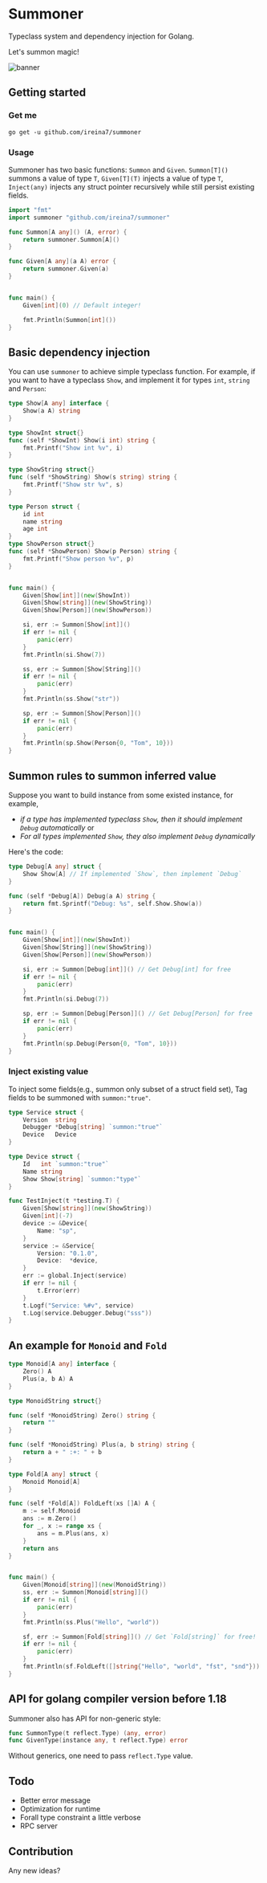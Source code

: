 # Summoner
Typeclass system and dependency injection for Golang.

Let's summon magic!

![banner](banner.jpg)


## Getting started
### Get me
```shell
go get -u github.com/ireina7/summoner
```

### Usage
Summoner has two basic functions: `Summon` and `Given`.
`Summon[T]()` summons a value of type `T`,
`Given[T](T)` injects a value of type `T`,
`Inject(any)` injects any struct pointer recursively while still persist existing fields.
```go
import "fmt"
import summoner "github.com/ireina7/summoner"

func Summon[A any]() (A, error) {
    return summoner.Summon[A]()
}

func Given[A any](a A) error {
    return summoner.Given(a)
}


func main() {
    Given[int](0) // Default integer!

    fmt.Println(Summon[int]())
}
```



## Basic dependency injection
You can use `summoner` to achieve simple typeclass function.
For example, if you want to have a typeclass `Show`, 
and implement it for types `int`, `string` and `Person`:
```go
type Show[A any] interface {
    Show(a A) string
}

type ShowInt struct{}
func (self *ShowInt) Show(i int) string {
    fmt.Printf("Show int %v", i)
}

type ShowString struct{}
func (self *ShowString) Show(s string) string {
    fmt.Printf("Show str %v", s)
}

type Person struct {
    id int
    name string
    age int
}
type ShowPerson struct{}
func (self *ShowPerson) Show(p Person) string {
    fmt.Printf("Show person %v", p)
}


func main() {
    Given[Show[int]](new(ShowInt))
    Given[Show[string]](new(ShowString))
    Given[Show[Person]](new(ShowPerson))

    si, err := Summon[Show[int]]()
    if err != nil {
        panic(err)
    }
    fmt.Println(si.Show(7))

    ss, err := Summon[Show[String]]()
    if err != nil {
        panic(err)
    }
    fmt.Println(ss.Show("str"))

    sp, err := Summon[Show[Person]]()
    if err != nil {
        panic(err)
    }
    fmt.Println(sp.Show(Person{0, "Tom", 10}))
}
```

## Summon rules to summon inferred value
Suppose you want to build instance from some existed instance,
for example, 
- *if a type has implemented typeclass `Show`, then it should implement `Debug` automatically* or
- *For all types implemented `Show`, they also implement `Debug` dynamically*

Here's the code:
```go
type Debug[A any] struct {
    Show Show[A] // If implemented `Show`, then implement `Debug`
}

func (self *Debug[A]) Debug(a A) string {
    return fmt.Sprintf("Debug: %s", self.Show.Show(a))
}


func main() {
    Given[Show[int]](new(ShowInt))
    Given[Show[String]](new(ShowString))
    Given[Show[Person]](new(ShowPerson))

    si, err := Summon[Debug[int]]() // Get Debug[int] for free
    if err != nil {
        panic(err)
    }
    fmt.Println(si.Debug(7))

    sp, err := Summon[Debug[Person]]() // Get Debug[Person] for free
    if err != nil {
        panic(err)
    }
    fmt.Println(sp.Debug(Person{0, "Tom", 10}))
}

```

### Inject existing value
To inject some fields(e.g., summon only subset of a struct field set),
Tag fields to be summoned with `summon:"true"`.
```go
type Service struct {
	Version  string
	Debugger *Debug[string] `summon:"true"`
	Device   Device
}

type Device struct {
	Id   int `summon:"true"`
	Name string
	Show Show[string] `summon:"type"`
}

func TestInject(t *testing.T) {
	Given[Show[string]](new(ShowString))
	Given[int](-7)
	device := &Device{
		Name: "sp",
	}
	service := &Service{
		Version: "0.1.0",
		Device:  *device,
	}
	err := global.Inject(service)
	if err != nil {
		t.Error(err)
	}
	t.Logf("Service: %#v", service)
	t.Log(service.Debugger.Debug("sss"))
}
```

## An example for `Monoid` and `Fold`
```go
type Monoid[A any] interface {
    Zero() A
    Plus(a, b A) A
}

type MonoidString struct{}

func (self *MonoidString) Zero() string {
    return ""
}

func (self *MonoidString) Plus(a, b string) string {
    return a + " :+: " + b
}

type Fold[A any] struct {
    Monoid Monoid[A]
}

func (self *Fold[A]) FoldLeft(xs []A) A {
    m := self.Monoid
    ans := m.Zero()
    for _, x := range xs {
        ans = m.Plus(ans, x)
    }
    return ans
}


func main() {
    Given[Monoid[string]](new(MonoidString))
    ss, err := Summon[Monoid[string]]()
    if err != nil {
        panic(err)
    }
    fmt.Println(ss.Plus("Hello", "world"))

    sf, err := Summon[Fold[string]]() // Get `Fold[string]` for free!
    if err != nil {
        panic(err)
    }
    fmt.Println(sf.FoldLeft([]string{"Hello", "world", "fst", "snd"}))
}
```

## API for golang compiler version before 1.18
Summoner also has API for non-generic style:
```go
func SummonType(t reflect.Type) (any, error)
func GivenType(instance any, t reflect.Type) error
```
Without generics, one need to pass `reflect.Type` value.


## Todo
- Better error message
- Optimization for runtime
- Forall type constraint a little verbose
- RPC server

## Contribution
Any new ideas?
